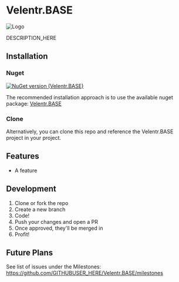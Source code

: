 # Velentr.BASE

![Logo](https://raw.githubusercontent.com/GITHUBUSER_HERE/Velentr.BASE/refs/heads/main/logo.png)

DESCRIPTION_HERE

## Installation

### Nuget

[![NuGet version (Velentr.BASE)](https://img.shields.io/nuget/v/Velentr.BASE.svg?style=flat-square)](https://www.nuget.org/packages/Velentr.BASE/)

The recommended installation approach is to use the available nuget package: [Velentr.BASE](https://www.nuget.org/packages/Velentr.BASE/)

### Clone

Alternatively, you can clone this repo and reference the Velentr.BASE project in your project.

## Features

- A feature

## Development

1. Clone or fork the repo
2. Create a new branch
3. Code!
4. Push your changes and open a PR
5. Once approved, they'll be merged in
6. Profit!

## Future Plans

See list of issues under the Milestones: https://github.com/GITHUBUSER_HERE/Velentr.BASE/milestones
